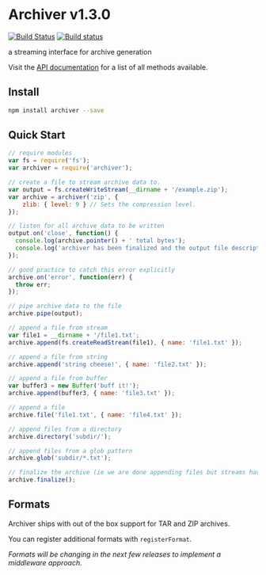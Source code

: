 # Archiver v1.3.0

[![Build Status](https://travis-ci.org/archiverjs/node-archiver.svg?branch=master)](https://travis-ci.org/archiverjs/node-archiver) [![Build status](https://ci.appveyor.com/api/projects/status/38kqu3yp159nodxe/branch/master?svg=true)](https://ci.appveyor.com/project/ctalkington/node-archiver/branch/master)

a streaming interface for archive generation

Visit the [API documentation](http://archiverjs.com/docs) for a list of all methods available.

## Install

```bash
npm install archiver --save
```

## Quick Start

```js
// require modules
var fs = require('fs');
var archiver = require('archiver');

// create a file to stream archive data to.
var output = fs.createWriteStream(__dirname + '/example.zip');
var archive = archiver('zip', {
    zlib: { level: 9 } // Sets the compression level.
});

// listen for all archive data to be written
output.on('close', function() {
  console.log(archive.pointer() + ' total bytes');
  console.log('archiver has been finalized and the output file descriptor has closed.');
});

// good practice to catch this error explicitly
archive.on('error', function(err) {
  throw err;
});

// pipe archive data to the file
archive.pipe(output);

// append a file from stream
var file1 = __dirname + '/file1.txt';
archive.append(fs.createReadStream(file1), { name: 'file1.txt' });

// append a file from string
archive.append('string cheese!', { name: 'file2.txt' });

// append a file from buffer
var buffer3 = new Buffer('buff it!');
archive.append(buffer3, { name: 'file3.txt' });

// append a file
archive.file('file1.txt', { name: 'file4.txt' });

// append files from a directory
archive.directory('subdir/');

// append files from a glob pattern
archive.glob('subdir/*.txt');

// finalize the archive (ie we are done appending files but streams have to finish yet)
archive.finalize();
```

## Formats

Archiver ships with out of the box support for TAR and ZIP archives.

You can register additional formats with `registerFormat`.

_Formats will be changing in the next few releases to implement a middleware approach._